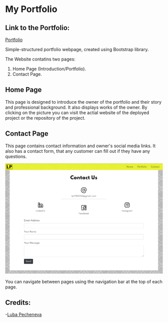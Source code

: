 # My Portfolio

## Link to the Portfolio:

[Portfolio](https://lp5786766.github.io/my-portfolio/)

Simple-structured portfolio webpage, created using Bootstrap library.

The Website contatins two pages:
1. Home Page (Introduction/Portfolio).
2. Contact Page.

## Home Page

This page is designed to introduce the owner of the portfolio and their story and professional background.
It also displays works of the owner. By clicking on the picture you can visit the actial website of the deployed project or the repository of the project.




## Contact Page

This page contains contact information and owner's social media links. It also has a contact form, that any customer can fill out if they have any questions.

![Contact Page Screenshot](assets/images/contactsnip.PNG)


You can navigate between pages using the navigation bar at the top of each page.

## Credits:

-[Luba Pecheneva](https://github.com/lp5786766)
